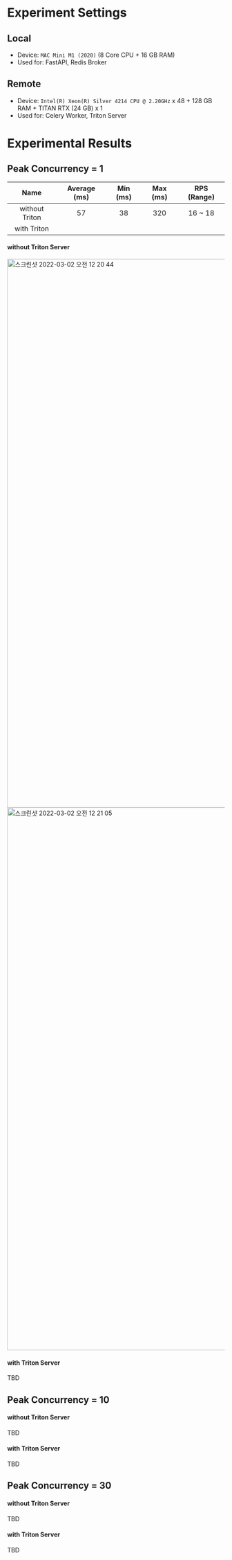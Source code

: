 # Experiment Settings

## Local
- Device: `MAC Mini M1 (2020)` (8 Core CPU + 16 GB RAM)
- Used for: FastAPI, Redis Broker

## Remote
- Device: `Intel(R) Xeon(R) Silver 4214 CPU @ 2.20GHz` x 48 + 128 GB RAM + TITAN RTX (24 GB) x 1
- Used for: Celery Worker, Triton Server

# Experimental Results

## Peak Concurrency = 1
| Name | Average (ms)  | Min (ms)  |  Max (ms) | RPS (Range)  |
|:---:|:---:|:---:|:---:|:---:|
| without Triton  | 57  |  38 | 320  |  16 ~ 18 |
| with  Triton  |   |   |   |   |

#### without Triton Server
<img width="1268" alt="스크린샷 2022-03-02 오전 12 20 44" src="https://user-images.githubusercontent.com/14961526/156196352-e568fc57-f60b-46de-a3bd-9df692ffc842.png">
<img width="1254" alt="스크린샷 2022-03-02 오전 12 21 05" src="https://user-images.githubusercontent.com/14961526/156196414-8023281b-6ffc-4635-b5bd-8ad63bf7f0b1.png">

#### with Triton Server
TBD

## Peak Concurrency = 10

#### without Triton Server
TBD

#### with Triton Server
TBD

## Peak Concurrency = 30

#### without Triton Server
TBD

#### with Triton Server
TBD
